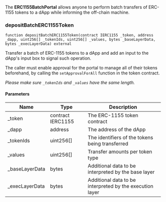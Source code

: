 The **ERC1155BatchPortal** allows anyone to perform batch transfers of
ERC-1155 tokens to a dApp while informing the off-chain machine.

### depositBatchERC1155Token

```solidity
function depositBatchERC1155Token(contract IERC1155 _token, address _dapp, uint256[] _tokenIds, uint256[] _values, bytes _baseLayerData, bytes _execLayerData) external
```

Transfer a batch of ERC-1155 tokens to a dApp and add an input to
the dApp's input box to signal such operation.

The caller must enable approval for the portal to manage all of their tokens
beforehand, by calling the `setApprovalForAll` function in the token contract.

_Please make sure `_tokenIds` and `_values` have the same length._

#### Parameters

| Name            | Type              | Description                                              |
| --------------- | ----------------- | -------------------------------------------------------- |
| \_token         | contract IERC1155 | The ERC-1155 token contract                              |
| \_dapp          | address           | The address of the dApp                                  |
| \_tokenIds      | uint256[]         | The identifiers of the tokens being transferred          |
| \_values        | uint256[]         | Transfer amounts per token type                          |
| \_baseLayerData | bytes             | Additional data to be interpreted by the base layer      |
| \_execLayerData | bytes             | Additional data to be interpreted by the execution layer |
